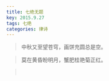 ```yaml
---
title: 七绝无题
key: 2015.9.27
tags: 七绝
categories: 律诗
---
```


<blockquote class="blockquote-center">中秋又至望苍穹，画饼充圆总是空。
</blockquote>
<blockquote class="blockquote-center">莫在黄昏盼明月，蟹肥桂艳菊正红。
</blockquote>
<blockquote class="blockquote-center"></br>
</blockquote>
